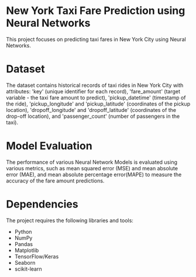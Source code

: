 # New York Taxi Fare Prediction using Neural Networks
This project focuses on predicting taxi fares in New York City using Neural Networks.

# Dataset
The dataset contains historical records of taxi rides in New York City with attributes: 'key' (unique identifier for each record), 'fare_amount' (target variable - the taxi fare amount to predict), 'pickup_datetime' (timestamp of the ride), 'pickup_longitude' and 'pickup_latitude' (coordinates of the pickup location), 'dropoff_longitude' and 'dropoff_latitude' (coordinates of the drop-off location), and 'passenger_count' (number of passengers in the taxi).

# Model Evaluation
The performance of various Neural Network Models is evaluated using various metrics, such as mean squared error (MSE) and mean absolute error (MAE), and  mean absolute percentage error(MAPE) to measure the accuracy of the fare amount predictions.

# Dependencies
The project requires the following libraries and tools:
- Python
- NumPy
- Pandas
- Matplotlib
- TensorFlow/Keras
- Seaborn
- scikit-learn


